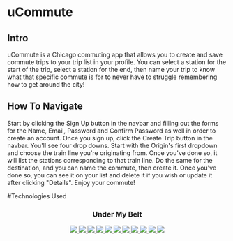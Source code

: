 # uCommute
## Intro

uCommute is a Chicago commuting app that allows you to create and save commute trips to your trip list in your profile. You can select a station for the start of the trip, select a station for the end, then name your trip to know what that specific commute is for to never have to struggle remembering how to get around the city!

## How To Navigate
Start by clicking the Sign Up button in the navbar and filling out the forms for the Name, Email, Password and Confirm Password as well in order to create an account. Once you sign up, click the Create Trip button in the navbar. You'll see four drop downs. Start with the Origin's first dropdown and choose the train line you're originating from. Once you've done so, it will list the stations corresponding to that train line. Do the same for the destination, and you can name the commute, then create it. Once you've done so, you can see it on your list and delete it if you wish or update it after clicking "Details". Enjoy your commute!

#Technologies Used
<div align="center">
    <h3>Under My Belt</h3>
    <a href="#"><img src="https://img.shields.io/badge/-CSS3-1572B6?style=flat-square&logo=css3" />  </a>
    <a href="#"><img src="https://img.shields.io/badge/-JavaScript-F7DF1E?style=flat-square&logo=javascript&logoColor=black" />  </a>
    <a href="#"><img src="https://img.shields.io/badge/-React-61DAFB?style=flat-square&logo=React&logoColor=black" />  </a>
    <a href="#"><img src="https://img.shields.io/badge/-React_Router-CA4245?style=flat-square&for-the-badge&logo=react-router&logoColor=white" />  </a>
    <a href="#"><img src="https://img.shields.io/badge/-NodeJS-339933?style=flat-square&logo=Node.js&logoColor=white" />  </a>
    <a href="#"><img src="https://img.shields.io/badge/-Express.js-404D59?style=flat-square&for-the-badge" />  </a>
    <a href="#"><img src="https://img.shields.io/badge/-MongoDB-white?style=flat-square&logo=mongodb" />  </a>
    <a href="#"><img src="https://img.shields.io/badge/SASS-hotpink.svg?style=flat-square&&logo=SASS&logoColor=white" />  </a>
    <a href="#"><img src="https://img.shields.io/badge/-Postman-FF6C37?style=flat-square&logo=Postman&logoColor=white" />  </a>
    <a href="#"><img src="https://img.shields.io/badge/-Heroku-430098?style=flat-square&logo=heroku" />  </a>
    <a href="#"><img src="https://img.shields.io/badge/-Trello-0079BF?style=flat-square&logo=Trello&logoColor=white" />  </a>
</div>